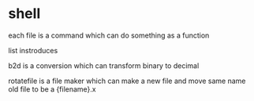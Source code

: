 shell
=====

each file is a command which can do something as a function

list instroduces
  
  b2d is a conversion which can transform binary to decimal
  
  rotatefile is a file maker which can make a new file and move same name old file to be a {filename}.x 
